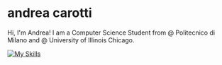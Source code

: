 # andrea carotti

Hi, I'm Andrea!
I am a Computer Science Student from @ Politecnico di Milano and @ University of Illinois Chicago.

[![My Skills](https://skillicons.dev/icons?i=c,dart,rust,go,java,ocaml,py,js,sqlite,mysql,grafana,eclipse,flutter,html,mongodb)](https://skillicons.dev)
